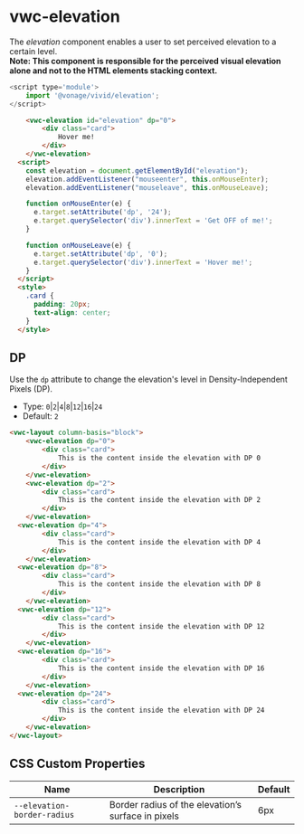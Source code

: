 # vwc-elevation

The _elevation_ component enables a user to set perceived elevation to a certain level.  
**Note: This component is responsible for the perceived visual elevation alone and not to the HTML elements stacking context.**

```js
<script type='module'>
    import '@vonage/vivid/elevation';
</script>
```

```html preview
	<vwc-elevation id="elevation" dp="0">
		<div class="card">
			Hover me!
		</div>
	</vwc-elevation>
  <script>
    const elevation = document.getElementById("elevation");
    elevation.addEventListener("mouseenter", this.onMouseEnter);
    elevation.addEventListener("mouseleave", this.onMouseLeave);

    function onMouseEnter(e) {
      e.target.setAttribute('dp', '24');
      e.target.querySelector('div').innerText = 'Get OFF of me!';
    }

    function onMouseLeave(e) {
      e.target.setAttribute('dp', '0');
      e.target.querySelector('div').innerText = 'Hover me!';
    }
  </script>
  <style>
    .card {
      padding: 20px;
      text-align: center;
    }
  </style>
```
## DP

Use the `dp` attribute to change the elevation's level in Density-Independent Pixels (DP). 

- Type: `0`|`2`|`4`|`8`|`12`|`16`|`24`
- Default: `2`

```html preview
<vwc-layout column-basis="block">
	<vwc-elevation dp="0">
		<div class="card">
			This is the content inside the elevation with DP 0
		</div>
	</vwc-elevation>
	<vwc-elevation dp="2">
		<div class="card">
			This is the content inside the elevation with DP 2
		</div>
	</vwc-elevation>
  <vwc-elevation dp="4">
		<div class="card">
			This is the content inside the elevation with DP 4
		</div>
	</vwc-elevation>
  <vwc-elevation dp="8">
		<div class="card">
			This is the content inside the elevation with DP 8
		</div>
	</vwc-elevation>
  <vwc-elevation dp="12">
		<div class="card">
			This is the content inside the elevation with DP 12
		</div>
	</vwc-elevation>
  <vwc-elevation dp="16">
		<div class="card">
			This is the content inside the elevation with DP 16
		</div>
	</vwc-elevation>
  <vwc-elevation dp="24">
		<div class="card">
			This is the content inside the elevation with DP 24
		</div>
	</vwc-elevation>
</vwc-layout>
```

## CSS Custom Properties
| Name                        | Description                                        | Default |
| --------------------------- | -------------------------------------------------- | ------- |
| `--elevation-border-radius` | Border radius of the elevation’s surface in pixels | 6px     |
